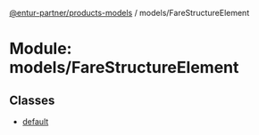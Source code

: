 [@entur-partner/products-models](../README.md) / models/FareStructureElement

# Module: models/FareStructureElement

## Classes

- [default](../classes/models_FareStructureElement.default.md)
